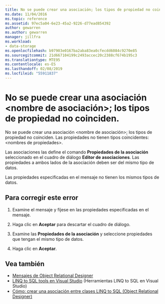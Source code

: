 ```yaml
---
title: No se puede crear una asociación; los tipos de propiedad no coinciden.
ms.date: 11/04/2016
ms.topic: reference
ms.assetid: 97ec5a04-6e23-45a2-9226-d77ead854392
author: gewarren
ms.author: gewarren
manager: jillfra
ms.workload:
- data-storage
ms.openlocfilehash: b97903e0167ba2aba83ea0cfecdd6084c9270e85
ms.sourcegitcommit: 21d667104199c2493accec20c2388cf674b195c3
ms.translationtype: MTE95
ms.contentlocale: es-ES
ms.lasthandoff: 02/08/2019
ms.locfileid: "55911837"
---
```

# <a name="cannot-create-an-association-ltassociation-namegt---property-types-do-not-match"></a>No se puede crear una asociación &lt;nombre de asociación&gt;; los tipos de propiedad no coinciden.

No se puede crear una asociación \<nombre de asociación>; los tipos de propiedad no coinciden. Las propiedades no tienen tipos coincidentes: \<nombres de propiedades>.

Las asociaciones las define el comando **Propiedades de la asociación** seleccionado en el cuadro de diálogo **Editor de asociaciones**. Las propiedades a ambos lados de la asociación deben ser del mismo tipo de datos.

Las propiedades especificadas en el mensaje no tienen los mismos tipos de datos.

## <a name="to-correct-this-error"></a>Para corregir este error

1. Examine el mensaje y fíjese en las propiedades especificadas en el mensaje.

2. Haga clic en **Aceptar** para descartar el cuadro de diálogo.

3. Examine las **Propiedades de la asociación** y seleccione propiedades que tengan el mismo tipo de datos.

4. Haga clic en **Aceptar**.

## <a name="see-also"></a>Vea también

- [Mensajes de Object Relational Designer](../data-tools/o-r-designer-messages.md)
- [LINQ to SQL tools en Visual Studio](../data-tools/linq-to-sql-tools-in-visual-studio2.md) (Herramientas LINQ to SQL en Visual Studio)
- [Cómo: crear una asociación entre clases LINQ to SQL (Object Relational Designer)](../data-tools/how-to-create-an-association-relationship-between-linq-to-sql-classes-o-r-designer.md)